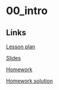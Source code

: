 # 00_intro

## Links

[Lesson plan](https://docs.google.com/document/d/1h_uu9BZmIPmS5vF_BG1KEBw5Gjxku5z7ODJ1DmCUCuE/edit)

[Slides](https://docs.google.com/presentation/d/11pdHPVojeB6OlbLgoNgd-CBpvJaT4RZveCoZ5TnaaW8/edit#slide=id.g1ed622a87ce_0_3)

[Homework](https://docs.google.com/document/d/18P0a9FXWDtzmptSAsCbzL_54EKOUWxGu9b46RfK-Qm0/edit)

[Homework solution](https://github.com/hunter-teacher-cert/currdev-work-andymina/blob/main/unit_plan/00_intro/00_homework/solution.pdf)
